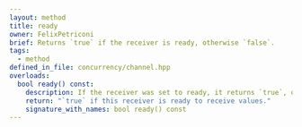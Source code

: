 ```yaml
---
layout: method
title: ready
owner: FelixPetriconi
brief: Returns `true` if the receiver is ready, otherwise `false`.
tags:
  - method
defined_in_file: concurrency/channel.hpp
overloads:
  bool ready() const:
    description: If the receiver was set to ready, it returns `true`, otherwise `false`; the initial value is `false`.
    return: "`true` if this receiver is ready to receive values."
    signature_with_names: bool ready() const
---
```

